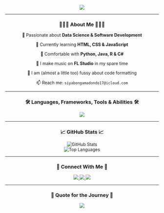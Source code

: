 <!-- Animated Typing Intro -->
<p align="center">
  <img src="https://readme-typing-svg.herokuapp.com?font=Fira+Code&size=25&duration=4000&pause=500&color=00BFFF&center=true&vCenter=true&width=435&lines=Hey!+I'm+Siyabonga+Madondo!😎;Aspiring+Data+Scientist+📊;Future+Software+Engineer+💻;Lover+of+Python+and+Beats+🎧" />
</p>

---

<div align="center">
  <h3>👨🏽‍💻 About Me 👨🏽‍💻</h3>
  <p>🚀 Passionate about <strong>Data Science & Software Development</strong></p>
  <p>🧠 Currently learning <strong>HTML, CSS & JavaScript</strong></p>
  <p>💬 Comfortable with <strong>Python, Java, R & C#</strong></p>
  <p>🎵 I make music on <strong>FL Studio</strong> in my spare time</p>
  <p>🤣 I am (almost a little too) fussy about code formatting</p>
  <p>📫 Reach me: <code>siyabongamadondo17@icloud.com</code></p>
</div>


---

<h3 align="center">🛠️ Languages, Frameworks, Tools & Abilities 🛠️</h3>
<p align="center">
  <img 
    src="https://skillicons.dev/icons?i=python,java,cs,r,javascript,html,css,spring,git,postman,mysql,linux,bash,docker"
  />
</p>

---

<h3 align="center"> 📈 GitHub Stats 📈 </h3>
<div align="center">
  <img src="https://github-readme-stats.vercel.app/api?username=codewithsiya&show_icons=true&theme=radical" alt="GitHub Stats" />
  <br/>
  <img src="https://github-readme-stats.vercel.app/api/top-langs/?username=codewithsiya&layout=compact&theme=radical" alt="Top Languages" />
</div>

---

<h3 align="center"> 🔗 Connect With Me 🔗 </h3>
<p align="center">
  <a href="https://linkedin.com/in/siyabongamadondo">
    <img src="https://img.shields.io/badge/-Siyabonga%20Madondo-0077B5?style=for-the-badge&logo=linkedin&logoColor=white"/>
  </a>
  <a href="mailto:siyabongamadondo17@icloud.com">
    <img src="https://img.shields.io/badge/-Email-D14836?style=for-the-badge&logo=gmail&logoColor=white"/>
  </a>
  <a href="https://github.com/codewithsiya">
    <img src="https://img.shields.io/badge/-@codewithsiya-181717?style=for-the-badge&logo=github&logoColor=white"/>
  </a>
</p>

---

<h3 align="center"> 🧠 Quote for the Journey 🧠 </h3>
<p align="center">
  <img src="https://quotes-github-readme.vercel.app/api?type=horizontal&theme=radical" />
</p>

